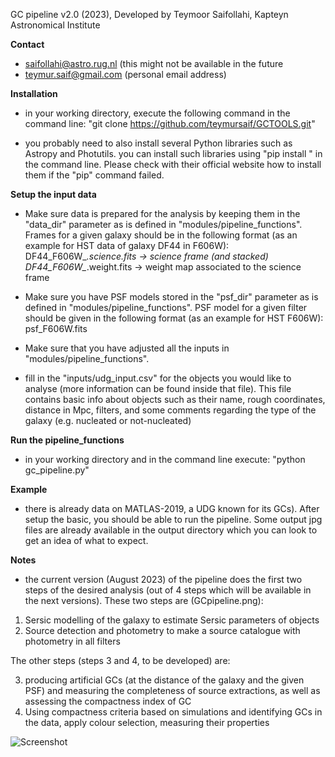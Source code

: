 GC pipeline v2.0 (2023), Developed by Teymoor Saifollahi, Kapteyn Astronomical Institute

**Contact**
- saifollahi@astro.rug.nl (this might not be available in the future 
- teymur.saif@gmail.com (personal email address)

**Installation**
- in your working directory, execute the following command in the command line:
"git clone https://github.com/teymursaif/GCTOOLS.git"

- you probably need to also install several Python libraries such as Astropy and Photutils. you can install such libraries using "pip install <library-name>" in the command line. Please check with their official website how to install them if the "pip" command failed.

**Setup the input data**

- Make sure data is prepared for the analysis by keeping them in the "data_dir" parameter as is defined in "modules/pipeline_functions". Frames for a given galaxy should be in the following format (as an example for HST data of galaxy DF44 in F606W):
DF44_F606W_*.science.fits -> science frame (and stacked)
DF44_F606W_*.weight.fits -> weight map associated to the science frame

- Make sure you have PSF models stored in the "psf_dir" parameter as is defined in "modules/pipeline_functions". PSF model for a given filter should be given in the following format (as an example for HST F606W): psf_F606W.fits

- Make sure that you have adjusted all the inputs in "modules/pipeline_functions".

- fill in the "inputs/udg_input.csv" for the objects you would like to analyse (more information can be found inside that file). This file contains basic info about objects such as their name, rough coordinates, distance in Mpc, filters, and some comments regarding the type of the galaxy (e.g. nucleated or not-nucleated)

**Run the pipeline_functions**
- in your working directory and in the command line execute:
"python gc_pipeline.py"

**Example**
- there is already data on MATLAS-2019, a UDG known for its GCs). After setup the basic, you should be able to run the pipeline. Some output jpg files are already available in the output directory which you can look to get an idea of what to expect.

**Notes**
- the current version (August 2023) of the pipeline does the first two steps of the desired analysis (out of 4 steps which will be available in the next versions). These two steps are (GCpipeline.png):
  
1. Sersic modelling of the galaxy to estimate Sersic parameters of objects
2. Source detection and photometry to make a source catalogue with photometry in all filters

The other steps (steps 3 and 4, to be developed) are:

3. producing artificial GCs (at the distance of the galaxy and the given PSF) and measuring the completeness of source extractions, as well as assessing the compactness index of GC
4. Using compactness criteria based on simulations and identifying GCs in the data, apply colour selection, measuring their properties

![Screenshot](https://raw.githubusercontent.com/teymursaif/GCTOOLS/main/GCpipeline.png)
